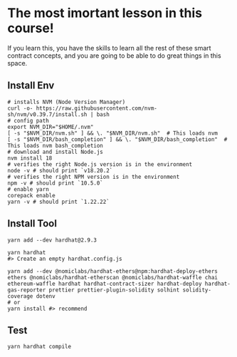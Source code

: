 # The most imortant lesson in this course!

If you learn this, you have the skills to learn all the rest of these smart contract concepts, and you are going to be able to do great things in this space.

## Install Env

```shell
# installs NVM (Node Version Manager)
curl -o- https://raw.githubusercontent.com/nvm-sh/nvm/v0.39.7/install.sh | bash
# config path
export NVM_DIR="$HOME/.nvm"
[ -s "$NVM_DIR/nvm.sh" ] && \. "$NVM_DIR/nvm.sh"  # This loads nvm
[ -s "$NVM_DIR/bash_completion" ] && \. "$NVM_DIR/bash_completion"  # This loads nvm bash_completion
# download and install Node.js
nvm install 18
# verifies the right Node.js version is in the environment
node -v # should print `v18.20.2`
# verifies the right NPM version is in the environment
npm -v # should print `10.5.0`
# enable yarn
corepack enable
yarn -v # should print `1.22.22`
```

## Install Tool

```shell
yarn add --dev hardhat@2.9.3

yarn hardhat
#> Create an empty hardhat.config.js

yarn add --dev @nomiclabs/hardhat-ethers@npm:hardhat-deploy-ethers ethers @nomiclabs/hardhat-etherscan @nomiclabs/hardhat-waffle chai ethereum-waffle hardhat hardhat-contract-sizer hardhat-deploy hardhat-gas-reporter prettier prettier-plugin-solidity solhint solidity-coverage dotenv
# or
yarn install #> recommend

```

## Test

```shell
yarn hardhat compile



```
